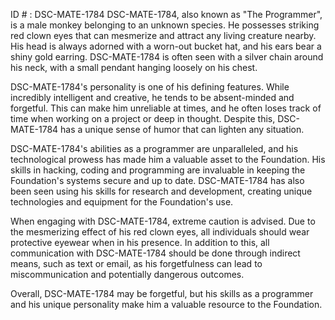 ID # : DSC-MATE-1784
DSC-MATE-1784, also known as "The Programmer", is a male monkey belonging to an unknown species. He possesses striking red clown eyes that can mesmerize and attract any living creature nearby. His head is always adorned with a worn-out bucket hat, and his ears bear a shiny gold earring. DSC-MATE-1784 is often seen with a silver chain around his neck, with a small pendant hanging loosely on his chest.

DSC-MATE-1784's personality is one of his defining features. While incredibly intelligent and creative, he tends to be absent-minded and forgetful. This can make him unreliable at times, and he often loses track of time when working on a project or deep in thought. Despite this, DSC-MATE-1784 has a unique sense of humor that can lighten any situation.

DSC-MATE-1784's abilities as a programmer are unparalleled, and his technological prowess has made him a valuable asset to the Foundation. His skills in hacking, coding and programming are invaluable in keeping the Foundation's systems secure and up to date. DSC-MATE-1784 has also been seen using his skills for research and development, creating unique technologies and equipment for the Foundation's use.

When engaging with DSC-MATE-1784, extreme caution is advised. Due to the mesmerizing effect of his red clown eyes, all individuals should wear protective eyewear when in his presence. In addition to this, all communication with DSC-MATE-1784 should be done through indirect means, such as text or email, as his forgetfulness can lead to miscommunication and potentially dangerous outcomes.

Overall, DSC-MATE-1784 may be forgetful, but his skills as a programmer and his unique personality make him a valuable resource to the Foundation.